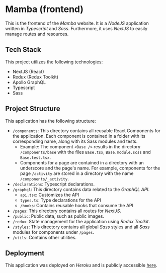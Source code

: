 # Mamba (frontend)
This is the frontend of the *Mamba* website. It is a *NodeJS* application written in
*Typescript* and *Sass*. Furthermore, it uses *NextJS* to easily manage routes and
resources.

## Tech Stack
This project utilizes the following technologies:
- NextJS (React)
- Redux (Redux Toolkit)
- Apollo GraphQL
- Typescript
- Sass

## Project Structure
This application has the following structure:
- `/components`:
    This directory contains all reusable React Components for the application.
    Each component is contained in a folder with its corresponding name, along with
    its Sass modules and tests.
    - Example:
        The component `<Base />` results in the directory `/components/base` with the files
        `Base.tsx`, `Base.module.scss` and `Base.test.tsx`.
    - Components for a page are contained in a directory with an underscore and the page's name.
      For example, components for the page `/activity` are stored in a directory with the name
      `/components/_activity`.
- `/declarations`:
    Typescript declarations.
- `/graphql`:
    This directory contains data related to the *GraphQL API*.
    - `api.tsx`: Customizes the API
    - `types.ts`: Type declarations for the API
    - `/hooks`: Contains reusable hooks that consume the API
- `/pages`:
    This directory contains all routes for *NextJS*.
- `/public`:
    Public data, such as public images.
- `/redux`:
    State management for the application using *Redux Toolkit*.
- `/styles`:
    This directory contains all global *Sass* styles and all *Sass* modules
    for components under `/pages`.
- `/utils`:
    Contains other utilities.

## Deployment
This application was deployed on *Heroku* and is publicly accessible [here](https://mamba-frontend.herokuapp.com).
